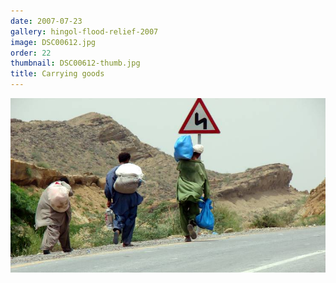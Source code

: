 ```yaml
---
date: 2007-07-23
gallery: hingol-flood-relief-2007
image: DSC00612.jpg
order: 22
thumbnail: DSC00612-thumb.jpg
title: Carrying goods
---
```


![Carrying goods](./DSC00612.jpg)